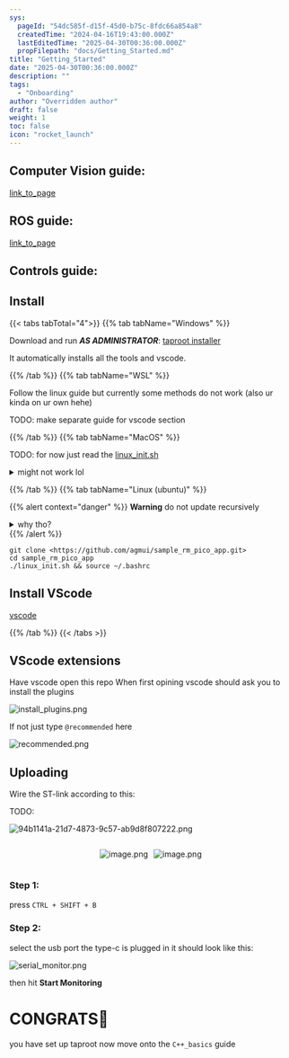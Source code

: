```yaml
---
sys:
  pageId: "54dc585f-d15f-45d0-b75c-8fdc66a854a8"
  createdTime: "2024-04-16T19:43:00.000Z"
  lastEditedTime: "2025-04-30T00:36:00.000Z"
  propFilepath: "docs/Getting_Started.md"
title: "Getting_Started"
date: "2025-04-30T00:36:00.000Z"
description: ""
tags:
  - "Onboarding"
author: "Overridden author"
draft: false
weight: 1
toc: false
icon: "rocket_launch"
---
```


## Computer Vision guide:

[link_to_page](86d45bc0-388b-4d26-8848-44f255f73d0e)

## ROS guide:

[link_to_page](3c76c1de-ec8f-46d6-8b0a-294005edc2d5)

## Controls guide:

## Install

{{< tabs tabTotal="4">}}
{{% tab tabName="Windows" %}}

Download and run _**AS ADMINISTRATOR**_: [taproot installer](https://github.com/Thornbots/TeachingFreshies/releases/tag/1.0)

It automatically installs all the tools and vscode.

{{% /tab %}}
{{% tab tabName="WSL" %}}

Follow the linux guide but currently some methods do not work (also ur kinda on ur own hehe)

TODO: make separate guide for vscode section

{{% /tab %}}
{{% tab tabName="MacOS" %}}

TODO: for now just read the [linux_init.sh](https://github.com/agmui/sample_rm_pico_app/blob/main/linux_init.sh)

<details>
<summary>might not work lol</summary>

`brew install libusb pkg-config`

Next install: [vscode](https://code.visualstudio.com/Download)

</details>

{{% /tab %}}
{{% tab tabName="Linux (ubuntu)" %}}

{{% alert context="danger" %}}
**Warning** do not update recursively
<details>
<summary>why tho?</summary>
There are some submodules that may go on for a while (like tinyusb) and I highly
recommend you don't need to get them.
If you want to see what submodules I update just look in `linux_init.sh`
</details>
{{% /alert %}}

```shell
git clone <https://github.com/agmui/sample_rm_pico_app.git>
cd sample_rm_pico_app
./linux_init.sh && source ~/.bashrc
```

## Install VScode

[vscode](https://code.visualstudio.com/Download)

{{% /tab %}}
{{< /tabs >}}

## VScode extensions

Have vscode open this repo
When first opining vscode should ask you to install the plugins

![install_plugins.png](https://prod-files-secure.s3.us-west-2.amazonaws.com/d518164a-d88e-44d1-a4ee-3adb3bd8bce0/89bd30f0-1825-4e77-867b-0a41ce370880/install_plugins.png?X-Amz-Algorithm=AWS4-HMAC-SHA256&X-Amz-Content-Sha256=UNSIGNED-PAYLOAD&X-Amz-Credential=ASIAZI2LB4667HWPGWMV%2F20250614%2Fus-west-2%2Fs3%2Faws4_request&X-Amz-Date=20250614T110138Z&X-Amz-Expires=3600&X-Amz-Security-Token=IQoJb3JpZ2luX2VjEEIaCXVzLXdlc3QtMiJIMEYCIQCVkHG4bN%2By9028HiEjvW4XgVR4Ma8GPg%2Bkze1HjE1BWQIhAPhTIVlGpvvuURyHW5JrDZOE6NA5DTZZ7WcRP%2FqJq9TQKv8DCCsQABoMNjM3NDIzMTgzODA1IgyP%2F03fM2KSARXMa5cq3AOxvv0RCqQGlxiSjnFKsh4qSa5V2Q4vV0X1%2BdPJ5NGeyZdbybUxopO6Rwbdj4TLD1V0PKCj2PQqLWTlZmowK3pqIcQ7DRfYLQfDqTKBtPu3ZStR1%2BbkwaQOBmVHlgqoLPpfTe1MTieAFw43CwfEfPC1Zhwn8jl%2FSskRjqQ6IQ3CODGHiNsXh6yjYbBV9aqV92wZP5JzAcRD%2Bx%2FgmJikKtnyYWEn8cChK%2BywHTDLCA3MIzTCIFSJ8oTkLcPW%2BXR3hhquN1v8Wo%2B9Jh1bGlINMGVubJCepjLhPwVOUwPk9lEWnrRHmUo1nWO9SWIae3TKcC%2FvWqf2aAo%2FqVSysJ%2BtfLZh%2BQQsnX%2B31XJ9BaZ%2BvznBYj20IlbJoZByOSuvPcCytpO35yUDd2db5s95QXTRxfr3n9FRyab0ofeG%2Fk98%2BucWAMvKjSCovuz743y%2FnvfPqTLVPEr%2BG440jp8Aqv%2F%2FvEPCaIgRA7ckC3zLKFVIZQYil8OakoE6M%2BTK9ke7DK9UzN8xOef0jpGfTTQfX81MhKG7nXI6Lf11Epjr51l%2FNvXEDT10nufgbFE2GhDOXHkU9fR1DrN0L%2B9CE5ayQ%2FYmR1%2B%2BkhtQhpjT4v6TNbvbpsPaAmLd9TF6iApeug5t%2BDDAk7XCBjqkAUT2gR9%2FInLEQHm%2BqiEs6Db6ywSdgjutIWKVtsA8%2BxB3zkarZ5bb3yXBm%2BOBxlC%2BhPaErx2Z1em3W7K6e%2B5d9zD3%2Bb5uAwbrKQ2mP4urVo7elyI6MhFihPSKTVkeu6BUnJYHe8hNhi3dRzvln%2F3YbRjG0KNbN49jJzbyuOonP%2F8taDvjvgD%2B%2Fp8sU4clSJLx%2BeJ1Nj6OyooCxKRgs3xBGc54J9FO&X-Amz-Signature=2caf74a31c2082ce3c1b855d93c2756fb7f777cfec103ba9685e2f4cad390be2&X-Amz-SignedHeaders=host&x-amz-checksum-mode=ENABLED&x-id=GetObject)

If not just type `@recommended` here  

![recommended.png](https://prod-files-secure.s3.us-west-2.amazonaws.com/d518164a-d88e-44d1-a4ee-3adb3bd8bce0/61e661e9-5d85-4dfc-be0d-8d2097a5e793/recommended.png?X-Amz-Algorithm=AWS4-HMAC-SHA256&X-Amz-Content-Sha256=UNSIGNED-PAYLOAD&X-Amz-Credential=ASIAZI2LB4667HWPGWMV%2F20250614%2Fus-west-2%2Fs3%2Faws4_request&X-Amz-Date=20250614T110138Z&X-Amz-Expires=3600&X-Amz-Security-Token=IQoJb3JpZ2luX2VjEEIaCXVzLXdlc3QtMiJIMEYCIQCVkHG4bN%2By9028HiEjvW4XgVR4Ma8GPg%2Bkze1HjE1BWQIhAPhTIVlGpvvuURyHW5JrDZOE6NA5DTZZ7WcRP%2FqJq9TQKv8DCCsQABoMNjM3NDIzMTgzODA1IgyP%2F03fM2KSARXMa5cq3AOxvv0RCqQGlxiSjnFKsh4qSa5V2Q4vV0X1%2BdPJ5NGeyZdbybUxopO6Rwbdj4TLD1V0PKCj2PQqLWTlZmowK3pqIcQ7DRfYLQfDqTKBtPu3ZStR1%2BbkwaQOBmVHlgqoLPpfTe1MTieAFw43CwfEfPC1Zhwn8jl%2FSskRjqQ6IQ3CODGHiNsXh6yjYbBV9aqV92wZP5JzAcRD%2Bx%2FgmJikKtnyYWEn8cChK%2BywHTDLCA3MIzTCIFSJ8oTkLcPW%2BXR3hhquN1v8Wo%2B9Jh1bGlINMGVubJCepjLhPwVOUwPk9lEWnrRHmUo1nWO9SWIae3TKcC%2FvWqf2aAo%2FqVSysJ%2BtfLZh%2BQQsnX%2B31XJ9BaZ%2BvznBYj20IlbJoZByOSuvPcCytpO35yUDd2db5s95QXTRxfr3n9FRyab0ofeG%2Fk98%2BucWAMvKjSCovuz743y%2FnvfPqTLVPEr%2BG440jp8Aqv%2F%2FvEPCaIgRA7ckC3zLKFVIZQYil8OakoE6M%2BTK9ke7DK9UzN8xOef0jpGfTTQfX81MhKG7nXI6Lf11Epjr51l%2FNvXEDT10nufgbFE2GhDOXHkU9fR1DrN0L%2B9CE5ayQ%2FYmR1%2B%2BkhtQhpjT4v6TNbvbpsPaAmLd9TF6iApeug5t%2BDDAk7XCBjqkAUT2gR9%2FInLEQHm%2BqiEs6Db6ywSdgjutIWKVtsA8%2BxB3zkarZ5bb3yXBm%2BOBxlC%2BhPaErx2Z1em3W7K6e%2B5d9zD3%2Bb5uAwbrKQ2mP4urVo7elyI6MhFihPSKTVkeu6BUnJYHe8hNhi3dRzvln%2F3YbRjG0KNbN49jJzbyuOonP%2F8taDvjvgD%2B%2Fp8sU4clSJLx%2BeJ1Nj6OyooCxKRgs3xBGc54J9FO&X-Amz-Signature=cd1039bc7e6331fa9b955afa2340bb7e7364b05bda27dd0e298d5382de6c82b0&X-Amz-SignedHeaders=host&x-amz-checksum-mode=ENABLED&x-id=GetObject)

## Uploading

Wire the ST-link according to this:

TODO:

![94b1141a-21d7-4873-9c57-ab9d8f807222.png](https://prod-files-secure.s3.us-west-2.amazonaws.com/d518164a-d88e-44d1-a4ee-3adb3bd8bce0/e5fad17d-ab82-4300-9f4c-505ab4b1202c/94b1141a-21d7-4873-9c57-ab9d8f807222.png?X-Amz-Algorithm=AWS4-HMAC-SHA256&X-Amz-Content-Sha256=UNSIGNED-PAYLOAD&X-Amz-Credential=ASIAZI2LB4667HWPGWMV%2F20250614%2Fus-west-2%2Fs3%2Faws4_request&X-Amz-Date=20250614T110138Z&X-Amz-Expires=3600&X-Amz-Security-Token=IQoJb3JpZ2luX2VjEEIaCXVzLXdlc3QtMiJIMEYCIQCVkHG4bN%2By9028HiEjvW4XgVR4Ma8GPg%2Bkze1HjE1BWQIhAPhTIVlGpvvuURyHW5JrDZOE6NA5DTZZ7WcRP%2FqJq9TQKv8DCCsQABoMNjM3NDIzMTgzODA1IgyP%2F03fM2KSARXMa5cq3AOxvv0RCqQGlxiSjnFKsh4qSa5V2Q4vV0X1%2BdPJ5NGeyZdbybUxopO6Rwbdj4TLD1V0PKCj2PQqLWTlZmowK3pqIcQ7DRfYLQfDqTKBtPu3ZStR1%2BbkwaQOBmVHlgqoLPpfTe1MTieAFw43CwfEfPC1Zhwn8jl%2FSskRjqQ6IQ3CODGHiNsXh6yjYbBV9aqV92wZP5JzAcRD%2Bx%2FgmJikKtnyYWEn8cChK%2BywHTDLCA3MIzTCIFSJ8oTkLcPW%2BXR3hhquN1v8Wo%2B9Jh1bGlINMGVubJCepjLhPwVOUwPk9lEWnrRHmUo1nWO9SWIae3TKcC%2FvWqf2aAo%2FqVSysJ%2BtfLZh%2BQQsnX%2B31XJ9BaZ%2BvznBYj20IlbJoZByOSuvPcCytpO35yUDd2db5s95QXTRxfr3n9FRyab0ofeG%2Fk98%2BucWAMvKjSCovuz743y%2FnvfPqTLVPEr%2BG440jp8Aqv%2F%2FvEPCaIgRA7ckC3zLKFVIZQYil8OakoE6M%2BTK9ke7DK9UzN8xOef0jpGfTTQfX81MhKG7nXI6Lf11Epjr51l%2FNvXEDT10nufgbFE2GhDOXHkU9fR1DrN0L%2B9CE5ayQ%2FYmR1%2B%2BkhtQhpjT4v6TNbvbpsPaAmLd9TF6iApeug5t%2BDDAk7XCBjqkAUT2gR9%2FInLEQHm%2BqiEs6Db6ywSdgjutIWKVtsA8%2BxB3zkarZ5bb3yXBm%2BOBxlC%2BhPaErx2Z1em3W7K6e%2B5d9zD3%2Bb5uAwbrKQ2mP4urVo7elyI6MhFihPSKTVkeu6BUnJYHe8hNhi3dRzvln%2F3YbRjG0KNbN49jJzbyuOonP%2F8taDvjvgD%2B%2Fp8sU4clSJLx%2BeJ1Nj6OyooCxKRgs3xBGc54J9FO&X-Amz-Signature=83a1e01df13cf1a524de44abfa49aa9cf8e7ef81dae7d8559793714cef8ea257&X-Amz-SignedHeaders=host&x-amz-checksum-mode=ENABLED&x-id=GetObject)

<div style="display: flex;flex-direction: row; column-gap:10px; max-width: 630px;justify-content: center;">
<div>

![image.png](https://prod-files-secure.s3.us-west-2.amazonaws.com/d518164a-d88e-44d1-a4ee-3adb3bd8bce0/210ecb78-1116-4d7b-b9b7-2292f66fa2c2/image.png?X-Amz-Algorithm=AWS4-HMAC-SHA256&X-Amz-Content-Sha256=UNSIGNED-PAYLOAD&X-Amz-Credential=ASIAZI2LB466QL2GQJWI%2F20250614%2Fus-west-2%2Fs3%2Faws4_request&X-Amz-Date=20250614T110140Z&X-Amz-Expires=3600&X-Amz-Security-Token=IQoJb3JpZ2luX2VjEEIaCXVzLXdlc3QtMiJHMEUCICskidIoyf7jGsYq%2BVWh2YVQdGlF%2FalOMcpTRoyMtkdCAiEAvo1miNG42AeoqDSMeTCpMwsqfuVAp4WFm9N2M8maXuoq%2FwMIKxAAGgw2Mzc0MjMxODM4MDUiDCvo53YeHRb%2FjDmWAircAyOczCSNjLzM6CNEdE%2FoxEpZR0nL%2Bmub1K%2F7K4Oz%2FMLpy1%2BsnNB%2BrInqNET0CROY9CZfuIe%2F4nk5EQPE74uzswFxGCkQP6bkisP46dflweNm%2BjojLAeSHZz%2BhMWVuBzPPnDW9TjdgjoRNv%2FZMCs6hClrh%2BzUK9igDE%2FQxGJYQQtMRyelE9IH%2F5w1nqhmPlWBjmUfdYmzGRs7wqBHqFt%2F6ai1CqyXoNHRA2f1I52FeTj2ilYaj7F%2FtLqPt80thn%2BWE8Z0aoMjRdpbjWNTmx7dfeq5PdGOee5tqeO7ixUwO3Q76LxlsDBJ0DD%2B8zIdVp%2FLlIerhq%2BQArETyok0W5V4afUdkMmZBXoU2RokXZrXnlK05LLTMzOqaVZQb3ZM0H4J9IqkkYxS5PEgfFuxrwS5RmEoA6xV%2F59%2BLVJIqPCC8IdZ5Del12sj1G4kJwJV7msFNuvpIYY1jDqHdJyGyTwZk%2F8IHOf3gZpYcUuwHv3jkrkqj%2BF5RbkuN0EaTA0eaecy0nlUaJBKSa0mFB5b9xlgVvXXLT1%2FuFk%2Bg75UojsRcwyxZEmz5mAJ8wBDsKFSOtDJX3VaS0iJSuH44cV7bf3KhlrGPAI0Qlwt2cmLJ9z4h%2BCZh3DCKGQW2ojn%2FS9sMKaTtcIGOqUBFCbg%2FQTGuJCPtxvS1XAP6PA3m%2FZ7AYPKMN1x0F8VyUo286CPcDMHSsGcPRB%2FHCMmKYZrCPAhNDqwnebu%2B8j3nTRKKrWggNlpUETyfigY2mdsywTq6%2BsHQelESLz7aSQCdreXC4S%2Fd%2B9X3xyxS%2BAktewaFoVdAlCKNh56%2BKsGSXa06gjyYNY0nW49QZjRim9VqlcQLrLXTt2uY17zh90NibnXvbmr&X-Amz-Signature=e925d1f185372523fa383f15f44ad4aae76026dc383ff64da6d1a44ac82e97a3&X-Amz-SignedHeaders=host&x-amz-checksum-mode=ENABLED&x-id=GetObject)

</div>
<div>

![image.png](https://prod-files-secure.s3.us-west-2.amazonaws.com/d518164a-d88e-44d1-a4ee-3adb3bd8bce0/33a0fd0f-8ca6-4a86-8e09-26e95ded1fff/image.png?X-Amz-Algorithm=AWS4-HMAC-SHA256&X-Amz-Content-Sha256=UNSIGNED-PAYLOAD&X-Amz-Credential=ASIAZI2LB4662MBOEQRF%2F20250614%2Fus-west-2%2Fs3%2Faws4_request&X-Amz-Date=20250614T110140Z&X-Amz-Expires=3600&X-Amz-Security-Token=IQoJb3JpZ2luX2VjEEIaCXVzLXdlc3QtMiJGMEQCICWTQKVY8v79sanZDtzNlsbMaJwg1ewOMbqyqmiWHlOzAiA%2BZKQwgvlyZylj%2F9x2GXZH6cxWuVpYpDRDktlvE%2B5Q3ir%2FAwgrEAAaDDYzNzQyMzE4MzgwNSIMO6%2F%2Ba%2FuPqvScy97qKtwD1E6xFKVdDrk9RMNDt66kIJir3T15YxoQJd1FU6qQ2Lq4BZ4mW%2FDstryx8bY5huiemKQPMHJHrsY0b%2B7ZopqQdAP2Foz1gsYCpB8eusdjyLHz2fkRP8SKfIYlr%2F4w9xKhW%2FxgygFwXblDOKoo7WAmspyhrn5AzqX0YNl6w0VfLf6SdMenRkioxCpkleJGFRJBOAiZEcPpQr%2BGY7ER6vkAZ%2BUSsJmoA7ElBIz9k7N%2FI%2BOo9vtxMjrt3%2FVs2CPLKIT9pAH8FGX36LgkjWriwnswpEZz5Tw44DIEMGZZXgMN16vn0aMJ%2FoWDKfld2H9j2UWRp3RoRwON4t0nay8%2F2C4TWOWrzrqc5ySwbUL3iTduw1x3iHZRJ8XlH6lKZJ%2BP%2Bf5Q2ADxTFCEUkobzJyzyw8z3xenKLRvndK%2FLrUi6QW2eRGeJMQtSOHkgAr496fOFxeqbyUR3bNxvCvyDfRJqAVtkmGbgVDWoxyZruzHI5dXw7R58UQQsUiKQTcCpe8LmJYcPvPBwjTLjEvnOUJKsl%2F8SjfzRspb8DSnf9n5j%2F7e7BJXAldAbI%2FcQYrsLT%2Fmv5rH0QX7ICgoDw9qTud4GNsOj8rE1Y9CTO6I%2F42%2Fh8reTkRIrpM8F3%2B2hsrpv6Mw35O1wgY6pgH5SsDMIfwErGTQE8g9sm7tGTvopNyIKJx6jqWZPAGokD4oixJfdnEC%2Bi1GsydEDmhh6kwPXnYnJfLVtuC9SE0U9yZ23sfOybeT3%2FmLiF6RiNB%2BASbbeqXTCcONSH2RLvO2%2F%2Fq%2Bd8OPYZsgDD0dBOMxO8TnVvSV%2FFAuX5REnASXsLYgWwb7gZtOXfI28%2FzIYjI2G3db1tkWLQb6gTntcgQ3DGD22B8l&X-Amz-Signature=4a8a14f295bf9a54069f2835f2a9f42953103784256e837699d18c7b8ed088f5&X-Amz-SignedHeaders=host&x-amz-checksum-mode=ENABLED&x-id=GetObject)

</div>
</div>

### Step 1:

press `CTRL + SHIFT + B`

### Step 2:

select the usb port the type-c is plugged in it should look like this:

![serial_monitor.png](https://prod-files-secure.s3.us-west-2.amazonaws.com/d518164a-d88e-44d1-a4ee-3adb3bd8bce0/f03f4774-05d4-4393-b6a0-d5efb6d315ab/serial_monitor.png?X-Amz-Algorithm=AWS4-HMAC-SHA256&X-Amz-Content-Sha256=UNSIGNED-PAYLOAD&X-Amz-Credential=ASIAZI2LB4667HWPGWMV%2F20250614%2Fus-west-2%2Fs3%2Faws4_request&X-Amz-Date=20250614T110138Z&X-Amz-Expires=3600&X-Amz-Security-Token=IQoJb3JpZ2luX2VjEEIaCXVzLXdlc3QtMiJIMEYCIQCVkHG4bN%2By9028HiEjvW4XgVR4Ma8GPg%2Bkze1HjE1BWQIhAPhTIVlGpvvuURyHW5JrDZOE6NA5DTZZ7WcRP%2FqJq9TQKv8DCCsQABoMNjM3NDIzMTgzODA1IgyP%2F03fM2KSARXMa5cq3AOxvv0RCqQGlxiSjnFKsh4qSa5V2Q4vV0X1%2BdPJ5NGeyZdbybUxopO6Rwbdj4TLD1V0PKCj2PQqLWTlZmowK3pqIcQ7DRfYLQfDqTKBtPu3ZStR1%2BbkwaQOBmVHlgqoLPpfTe1MTieAFw43CwfEfPC1Zhwn8jl%2FSskRjqQ6IQ3CODGHiNsXh6yjYbBV9aqV92wZP5JzAcRD%2Bx%2FgmJikKtnyYWEn8cChK%2BywHTDLCA3MIzTCIFSJ8oTkLcPW%2BXR3hhquN1v8Wo%2B9Jh1bGlINMGVubJCepjLhPwVOUwPk9lEWnrRHmUo1nWO9SWIae3TKcC%2FvWqf2aAo%2FqVSysJ%2BtfLZh%2BQQsnX%2B31XJ9BaZ%2BvznBYj20IlbJoZByOSuvPcCytpO35yUDd2db5s95QXTRxfr3n9FRyab0ofeG%2Fk98%2BucWAMvKjSCovuz743y%2FnvfPqTLVPEr%2BG440jp8Aqv%2F%2FvEPCaIgRA7ckC3zLKFVIZQYil8OakoE6M%2BTK9ke7DK9UzN8xOef0jpGfTTQfX81MhKG7nXI6Lf11Epjr51l%2FNvXEDT10nufgbFE2GhDOXHkU9fR1DrN0L%2B9CE5ayQ%2FYmR1%2B%2BkhtQhpjT4v6TNbvbpsPaAmLd9TF6iApeug5t%2BDDAk7XCBjqkAUT2gR9%2FInLEQHm%2BqiEs6Db6ywSdgjutIWKVtsA8%2BxB3zkarZ5bb3yXBm%2BOBxlC%2BhPaErx2Z1em3W7K6e%2B5d9zD3%2Bb5uAwbrKQ2mP4urVo7elyI6MhFihPSKTVkeu6BUnJYHe8hNhi3dRzvln%2F3YbRjG0KNbN49jJzbyuOonP%2F8taDvjvgD%2B%2Fp8sU4clSJLx%2BeJ1Nj6OyooCxKRgs3xBGc54J9FO&X-Amz-Signature=618e8f7574a68c404625f4c68f52bfd6ec99718a3e6d9fe9876e806191b49487&X-Amz-SignedHeaders=host&x-amz-checksum-mode=ENABLED&x-id=GetObject)

then hit **Start Monitoring**

# CONGRATS🎉

you have set up taproot now move onto the `C++_basics` guide

